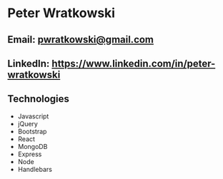 # Peter Wratkowski

## Email: pwratkowski@gmail.com

## LinkedIn: https://www.linkedin.com/in/peter-wratkowski

## Technologies
* Javascript
* jQuery
* Bootstrap
* React
* MongoDB
* Express
* Node
* Handlebars